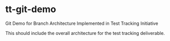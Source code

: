 # tt-git-demo
Git Demo for Branch Architecture Implemented in Test Tracking Initiative

This should include the overall architecture for the test tracking deliverable.
